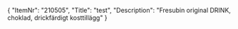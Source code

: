 {
  "ItemNr": "210505",
  "Title": "test",
  "Description": "Fresubin original DRINK, choklad, drickfärdigt kosttillägg"
}